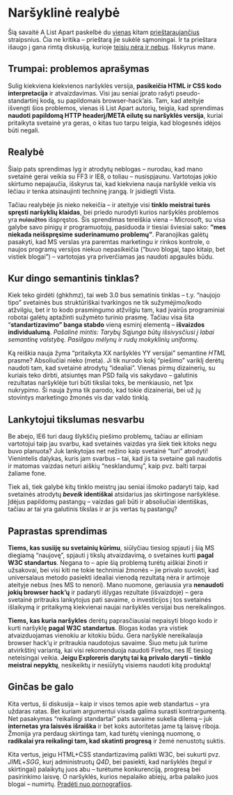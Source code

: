 # Naršyklinė realybė

<p>Šią savaitė A List Apart paskelbė du <a href="http://www.alistapart.com/articles/beyonddoctype">vienas</a> kitam <a href="http://www.alistapart.com/articles/fromswitchestotargets">prieštaraujančius</a> straipsnius. Čia ne kritika – prieštarą jie sukėlė sąmoningai. Ir ta prieštara išaugo į gana rimtą diskusiją, kurioje <a href="http://www.456bereastreet.com/archive/200801/standards_mode_is_the_new_quirks_mode/">teisių nėra ir nebus</a>. Išskyrus mane.<br>
<span id="more-30"></span></p>
<h2>Trumpai: problemos aprašymas</h2>
<p>Sulig kiekviena kiekvienos naršyklės versija, <strong>pasikeičia HTML ir CSS kodo interpretacija</strong> ir atvaizdavimas. Visi jau seniai įprato rašyti pseudo-standartinį kodą, su papildomais browser-hack’ais. Tam, kad ateityje išvengti šios problemos, vienas iš List Apart autorių, teigia, kad sprendimas <strong>naudoti papildomą HTTP headerį/META eilutę su naršyklės versija</strong>, kuriai pritaikyta svetainė yra geras, o kitas tuo tarpu teigia, kad blogesnės idėjos būti negali.</p>
<h2>Realybė</h2>
<p>Šiaip pats sprendimas lyg ir atrodytų neblogas – nurodau, kad mano svetainė gerai veikia su FF3 ir IE8, o toliau – nusispjaunu. Vartotojas jokio skirtumo nepajaučia, išskyrus tai, kad kiekviena nauja naršyklė veikia vis lėčiau ir tenka atsinaujinti techninę įrangą. Ir įsidiegti Vista.</p>
<p>Tačiau realybėje jis nieko nekeičia – ir ateityje visi <strong>tinklo meistrai turės spręsti naršyklių klaidas</strong>, bei priedo nurodyti kurios naršyklės problemos yra <strike>nulaužtos</strike> išspręstos. Šis sprendimas tereiškia viena – Microsoft, su visa galybe savo pinigų ir programuotojų, pasiduoda ir tiesiai šviesiai sako: <strong>“mes niekada neišspręsime suderinamumo problemų”</strong>. Paranojikas galėtų pasakyti, kad MS verslas yra paremtas marketingu ir rinkos kontrole, o naujos programų versijos niekuo nepasikeičia (“buvo blogai, tapo kitaip, bet vistiek blogai”) – vartotojas yra priverčiamas jas naudoti apgaulės būdu.</p>
<h2>Kur dingo semantinis tinklas?</h2>
<p>Kiek teko girdėti (ghkhmz), tai web 3.0 bus sematinis tinklas – t.y. “naujojo tipo” svetainės bus struktūriškai tvarkingos ne tik sužymėjimo/kodo atžvilgiu, bet ir to kodo prasmingumo atžvilgiu tam, kad įvairūs programiniai robotai galėtų aptažinti sužymėto turinio prasmę. Tačiau visa šita “<strong>standartizavimo” banga stabdo</strong> vieną esminį elementą – <strong>išvaizdos individualumą</strong>. <em>Pašalinė mintis: Tarybų Sąjunga būtų išsivysčiusi į labai semantinę valstybę. Pasiilgau mėlynų ir rudų mokyklinių uniformų.</em></p>
<p>Ką reiškia nauja žyma “pritaikyta XX naršyklės YY versijai” semantine <em>HTML</em> prasme? Absoliučiai nieko (meta). Ji tik nurodo kokį “piešimo” variklį derėtų naudoti tam, kad svetainė atrodytų “idealiai”. Vienas pirmų dizainerių, su kuriais teko dirbti, atsiuntęs man PSD failą vis sakydavo – galutinis rezultatas naršyklėje turi būti tiksliai toks, be menkiausio, net 1px nukrypimo. Ši nauja žyma tik parodo, kad tokie dizaineriai, bei už jų stovintys marketingo žmonės vis dar valdo tinklą.</p>
<h2>Lankytojui tikslumas nesvarbu</h2>
<p>Be abejo, IE6 turi daug šlykščių piešimo problemų, tačiau ar eiliniam vartotojui taip jau svarbu, kad svetainės vaizdas yra šiek tiek kitoks negu buvo planuota? Juk lankytojas net nežino kaip svetainė “turi” atrodyti! Vienintelis dalykas, kuris jam svarbus – tai, kad jis ta svetaine gali naudotis ir matomas vaizdas neturi aiškių “nesklandumų”, kaip pvz. balti tarpai žaliame fone.</p>
<p>Tiek aš, tiek galybė kitų tinklo meistrų jau seniai išmoko padaryti taip, kad svetainės atrodytų <strong><em>beveik</em> identiškai</strong> atsidarius jas skirtingose naršyklėse. Įdėjus papildomų pastangų – vaizdas gali būti ir absoliučiai identiškas, tačiau ar tai yra galutinis tikslas ir ar jis vertas tų pastangų?</p>
<h2>Paprastas sprendimas</h2>
<p><strong>Tiems, kas susiiję su svetainių kūrimu</strong>, siūlyčiau tiesiog spjauti į šią MS diegiamą “naujovę”, spjauti į tikslų atvaizdavimą, o svetaines kurti <strong>pagal W3C standartus</strong>. Negana to – apie šią problemą turėtų aiškiai žinoti ir užsakovai, bei visi kiti ne tokie techniniai žmonės – jie privalo suvokti, kad universalaus metodo pasiekti idealiai vienodą rezultatą nėra ir artimoje ateityje nebus (nes MS to nenori). Mano nuomone, geriausia yra <strong>nenaudoti jokių browser hack’ų</strong> ir padaryti išlygas rezultate (išvaizdoje) – gera svetainė pritrauks lankytojus pati savaime, o investicijos į tos svetainės išlaikymą ir pritaikymą kiekvienai naujai naršyklės versijai bus nereikalingos.</p>
<p><strong>Tiems, kas kuria naršykles</strong> derėtų paprasčiausiai nepaisyti blogo kodo ir kurti naršyklę <strong>pagal W3C standartus</strong>. Blogas kodas yra vistiek atvaizduojamas vienokiu ar kitokiu būdu. Gera naršyklė nereikalauja browser hack’ų ir pritraukia naudotojus savaime. Šiuo metu juk turime atvirkštinį variantą, kai visi rekomenduoja naudoti Firefox, nes IE tiesiog neteisingai veikia. <strong>Jeigu Exploreris darytų tai ką privalo daryti – tinklo meistrai nepyktų</strong>, nesikeiktų ir nesiūlytų visiems naudoti kitą produktą!</p>
<h2>Ginčas be galo</h2>
<p>Kita vertus, ši diskusija – kaip ir visos temos apie web standartus – yra uždaras ratas. Bet kuriam argumentui visada galima surasti kontrargumentą. Net pasakymas “reikalingi standartai” pats savaime sukelia dilemą – juk <strong>internetas yra laisvės išraiška</strong> ir bet koks autoritetas jame tą laisvę riboja. Žmonija yra perdaug skirtinga tam, kad turėtų vieningą nuomonę, o <strong>radikalai yra reikalingi tam, kad skatinti progresą</strong> ir žemė nenustotų suktis.</p>
<p>Kita vertus, jeigu HTML+CSS standartizavimą palikti W3C, bei sukurti pvz. <dfn title="Jūs Idiotai Modeling Language">JIML</dfn>+<dfn title="Soberaną Gerti Gerai">SGG</dfn>, kurį administruotų <dfn title="Qemm for Dummies">Q4D</dfn>, bei pasiekti, kad naršyklės (tegul ir skirtingai) palaikytų juos abu – turėtume konkurenciją, progresą bei pasirinkimo laisvę. O naršyklės, kurios nepalaiko abiejų, arba palaiko juos blogai – numirtų. <a href="http://www.ipv6porn.com/">Pradėti nuo pornografijos</a>.</p>